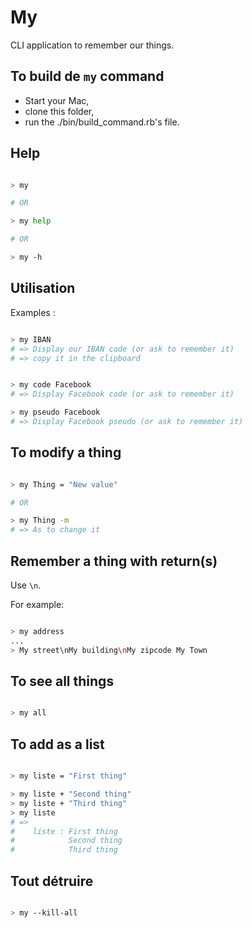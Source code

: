 # My

CLI application to remember our things.

## To build de `my` command

* Start your Mac,
* clone this folder,
* run the ./bin/build_command.rb's file.

## Help

```bash

> my

# OR

> my help

# OR

> my -h

```

## Utilisation

Examples :

```bash

> my IBAN
# => Display our IBAN code (or ask to remember it)
# => copy it in the clipboard

```


```bash

> my code Facebook
# => Display Facebook code (or ask to remember it)

> my pseudo Facebook
# => Display Facebook pseudo (or ask to remember it)

```

## To modify a thing

```bash

> my Thing = "New value"

# OR

> my Thing -m
# => As to change it

```


## Remember a thing with return(s)

Use `\n`.

For example:

```bash

> my address
...
> My street\nMy building\nMy zipcode My Town

```

## To see all things

```bash

> my all

```

## To add as a list

```bash

> my liste = "First thing"

> my liste + "Second thing"
> my liste + "Third thing"
> my liste
# =>
#    liste : First thing
#            Second thing
#            Third thing

```


## Tout détruire

```bash

> my --kill-all

```
